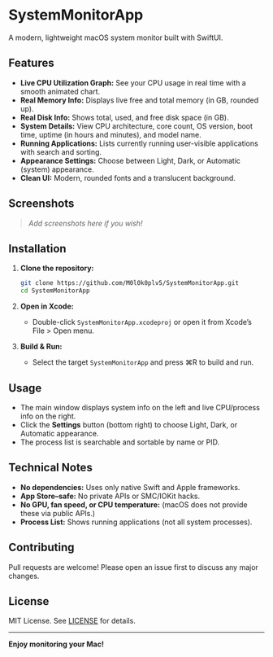 
# SystemMonitorApp

A modern, lightweight macOS system monitor built with SwiftUI.

## Features

- **Live CPU Utilization Graph:** See your CPU usage in real time with a smooth animated chart.
- **Real Memory Info:** Displays live free and total memory (in GB, rounded up).
- **Real Disk Info:** Shows total, used, and free disk space (in GB).
- **System Details:** View CPU architecture, core count, OS version, boot time, uptime (in hours and minutes), and model name.
- **Running Applications:** Lists currently running user-visible applications with search and sorting.
- **Appearance Settings:** Choose between Light, Dark, or Automatic (system) appearance.
- **Clean UI:** Modern, rounded fonts and a translucent background.

## Screenshots

> _Add screenshots here if you wish!_

## Installation

1. **Clone the repository:**

   ```bash
   git clone https://github.com/M0l0k0plv5/SystemMonitorApp.git
   cd SystemMonitorApp
   ```

2. **Open in Xcode:**

   - Double-click `SystemMonitorApp.xcodeproj` or open it from Xcode’s File > Open menu.

3. **Build & Run:**

   - Select the target `SystemMonitorApp` and press ⌘R to build and run.

## Usage

- The main window displays system info on the left and live CPU/process info on the right.
- Click the **Settings** button (bottom right) to choose Light, Dark, or Automatic appearance.
- The process list is searchable and sortable by name or PID.

## Technical Notes

- **No dependencies:** Uses only native Swift and Apple frameworks.
- **App Store–safe:** No private APIs or SMC/IOKit hacks.
- **No GPU, fan speed, or CPU temperature:** (macOS does not provide these via public APIs.)
- **Process List:** Shows running applications (not all system processes).

## Contributing

Pull requests are welcome! Please open an issue first to discuss any major changes.

## License

MIT License. See [LICENSE](LICENSE) for details.

---

**Enjoy monitoring your Mac!**

